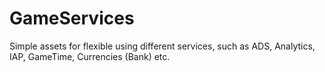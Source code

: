 # GameServices
Simple assets for flexible using different services, such as ADS, Analytics, IAP, GameTime, Currencies (Bank) etc.

